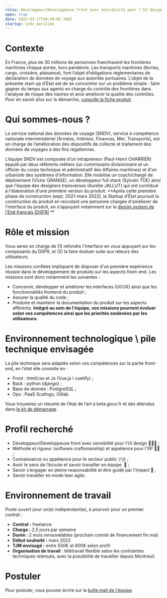```yaml
---
roles: Développeur/Développeuse front avec sensibilité pour l'UI design 💪👩‍💻
open: true
date: 2022-03-17T10:50:05.348Z
startup: sndv_maritime
---
```

# Contexte
En France, plus de 30 millions de personnes franchissent les frontières maritimes chaque année, hors pandémie. Les transports maritimes (ferries, cargo, croisière, plaisance), font l’objet d’obligations réglementaires de déclaration de données de voyage aux autorités portuaires.
L’objet de la présente start-up d’Etat est de se concentrer sur un problème simple : faire gagner du temps aux agents en charge du contrôle des frontières dans l'analyse de risque des navires et ainsi améliorer la qualité des contrôles.
Pour en savoir plus sur la démarche, [consulte la fiche produit](https://beta.gouv.fr/startups/sndv_maritime.html).

# Qui sommes-nous ?
Le service national des données de voyage (SNDV), service à compétence nationale interministériel (Armées, Intérieur, Finances, Mer, Transports), est en charge de l’amélioration des dispositifs de collecte et traitement des données de voyages à des fins régaliennes.

L’équipe SNDV est composée d’un intrapreneur (Paul-Henri CHARRIER) épaulé par deux référents métiers (un commissaire divisionnaire et un officier du corps technique et administratif des Affaires maritimes) et d'un urbaniste des systèmes d’information. Elle mobilise un coach/chargé de déploiement (Victor GRANGE), un développeur full stack (Sylvain TOE) ainsi que l'équipe des designers transverses (Aurélie JALLUT) qui ont contribué à l'élaboration d'une première version du produit.
**Après cette première phase de construction (sept. 2021-mars 2022), la Startup d’État poursuit la construction du produit en recrutant une personne chargée d'améliorer de l'interface du produit, en s'appuyant notamment sur le [design system de l'Etat français (DSFR)](https://www.systeme-de-design.gouv.fr/)
**

# Rôle et mission
Vous serez en charge de (1) refondre l'interface en vous appuyant sur les composants du DSFR, et (2) la faire évoluer suite aux retours des utilisateurs.

Les missions confiées impliquent de disposer d'un première expérience réussie dans le développement de produits sur les aspects front-end. Les missions sont donc notamment les suivantes :
* Concevoir, développer et améliorer les interfaces (UI/UX) ainsi que les fonctionnalités frontend du produit ;
* Assurer la qualité du code ;
* Produire et maintenir la documentation du produit sur les aspects afférents.
**Intégré au sein de l'équipe, vos missions pourront évoluer selon vos compétences ainsi que les priorités soulevées par les utilisateurs.**


# Environnement technologique \ pile technique envisagée
La pile technique sera adaptée selon vos compétences sur la partie front-end, en l'état elle consiste en :
* Front : html/css et Js (Vue.js \ vuetify) ;
* Back : python (django) ;
* Base de donnée : PostgreSQL ;
* Ops : PaaS Scalingo, Gitlab.

Vous trouverez un résumé de l’état de l’art à beta.gouv.fr et des attendus dans [le kit de démarrage](https://doc.incubateur.net/communaute/gerer-sa-startup-detat-ou-de-territoires-au-quotidien/la-vie-dune-se/construction/kit-de-demarrage).


# Profil recherché
* Développeur/Développeuse front avec sensibilité pour l'UI design 💪👩‍💻 ;
* Méthode et rigueur (software craftsmanship) et appétence pour l'XP 🙏🏽 ;
* Connaissance ou appétence pour le secteur public 🇫🇷 ;
* Avoir le sens de l’écoute et savoir travailler en équipe  🙂 ;
* Savoir s’engager en pleine responsabilité et être guidé par l'impact 🚀 ;
* Savoir travailler en mode lean agile.


# Environnement de travail
Poste ouvert pour un(e) indépendant(e), à pourvoir pour un premier contrat :
* **Contrat :** freelance
* **Charge :** 2,5 jours par semaine
* **Durée :** 2 mois renouvelables (prochain comité de financement fin mai)
* **Début souhaité :** mars 2022
* **TJM envisagé :** entre 500€ et 600€ selon profil
* **Organisation de travail** : télétravail flexible selon les contraintes techniques retenues, avec la possibilité de travailler depuis Montreuil.


# Postuler
Pour postuler, vous pouvez écrire sur la [boîte mail de l'équipe](mailto:contact@moana.beta.gouv.fr).
